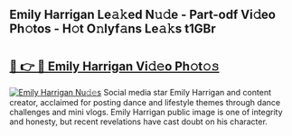 ## Emily Harrigan Le𝚊𝚔ed N𝚞𝚍e - Part-odf Vi𝚍eo Ph𝚘tos - H𝚘t O𝚗lyf𝚊ns Le𝚊𝚔s t1GBr

# <h2><a href="http://hf8wbx7.feru.top/?c=Emily+Harrigan">🔗 👉 🔴 Emily Harrigan Vi𝚍𝚎o Ph𝚘t𝚘𝚜</a></h2>

[![Emily Harrigan Nu𝚍𝚎s](https://i.imgur.com/0TWrTi3.gif)](http://hf8wbx7.feru.top/?c=Emily+Harrigan)
Social media star Emily Harrigan and content creator, acclaimed for posting dance and lifestyle themes through dance challenges and mini vlogs. Emily Harrigan public image is one of integrity and honesty, but recent revelations have cast doubt on his character. 
